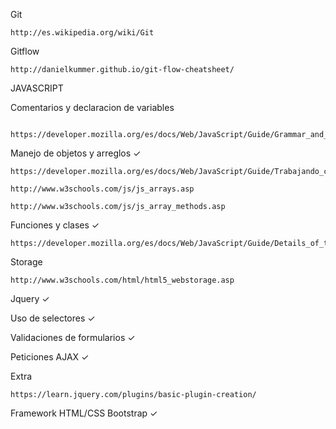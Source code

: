 Git

	http://es.wikipedia.org/wiki/Git

Gitflow 

	http://danielkummer.github.io/git-flow-cheatsheet/

JAVASCRIPT	

Comentarios y declaracion de variables

		https://developer.mozilla.org/es/docs/Web/JavaScript/Guide/Grammar_and_types

Manejo de objetos y arreglos ✓

	https://developer.mozilla.org/es/docs/Web/JavaScript/Guide/Trabajando_con_objectos#Objetos_y_propiedades
	
	http://www.w3schools.com/js/js_arrays.asp
	
	http://www.w3schools.com/js/js_array_methods.asp

Funciones y clases ✓

	https://developer.mozilla.org/es/docs/Web/JavaScript/Guide/Details_of_the_Object_Model

Storage

	http://www.w3schools.com/html/html5_webstorage.asp

Jquery ✓

Uso de selectores ✓

Validaciones de formularios ✓

Peticiones AJAX ✓

Extra

	https://learn.jquery.com/plugins/basic-plugin-creation/

Framework HTML/CSS Bootstrap ✓
